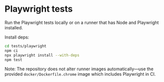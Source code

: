 # Playwright tests

Run the Playwright tests locally or on a runner that has Node and Playwright installed.

Install deps:

```bash
cd tests/playwright
npm ci
npx playwright install --with-deps
npm test
```

Note: The repository does not alter runner images automatically—use the provided `docker/Dockerfile.chrome` image which includes Playwright in CI.
